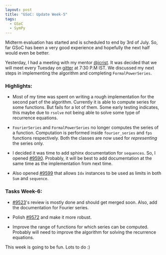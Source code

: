 ```yaml
---
layout: post
title: "GSoC: Update Week-5"
tags:
  - GSoC
  - SymPy
---
```


Midterm evaluation has started and is scheduled to end by 3rd of July.
So, far GSoC has been a very good experience and hopefully the next half
would even be better.

Yesterday, I had a meeting with my mentor [@jcrist](http://github.com/jcrist). It was decided
that we will meet every Tuesday on [gitter](http://gitter.im/sympy/sympy) at 7:30 P.M IST. We discussed
my next steps in implementing the algorithm and completing ``FormalPowerSeries``.

<!-- excerpt -->
### Highlights:

* Most of my time was spent on writing a rough implementation
  for the second part of the algorithm. Currently it is able
  to compute series for some functions. But fails for a lot
  of them. Some early testing indicates, this maybe due to
  ``rsolve`` not being able to solve some type of recurrence equations.

* ``FourierSeries`` and ``FormalPowerSeries`` no longer computes the
  series of a function. Computation is performed inside ``fourier_series``
  and ``fps`` functions respectively. Both the classes are now
  used for *representing* the series only.

* I decided it was time to add sphinx documentation for
  ``sequences``. So, I opened [\#9590](http://github.com/sympy/sympy/pull/9590). Probably, it will be
  best to add documentation at the same time as the implementation from
  next time.

* Also opened [\#9599](http://github.com/sympy/sympy/pull/9599) that allows ``Idx`` instances to be used
  as limits in both ``Sum`` and ``sequence``.

### Tasks Week-6:

* [\#9523](http://github.com/sympy/sympy/pull/9523)'s review is mostly done and should get merged soon. Also,
  add the documentation for Fourier series.

* Polish [\#9572](http://github.com/sympy/sympy/pull/9572) and make it more robust.

* Improve the range of functions for which series can be computed. Probably
  will need to improve the algorithm for solving the recurrence equations.

This week is going to be fun. Lots to do :)
